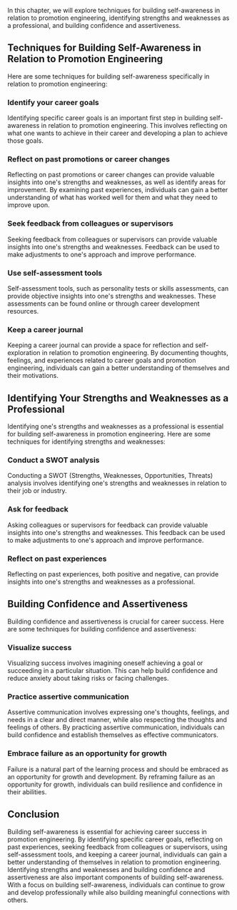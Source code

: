 
In this chapter, we will explore techniques for building self-awareness in relation to promotion engineering, identifying strengths and weaknesses as a professional, and building confidence and assertiveness.

Techniques for Building Self-Awareness in Relation to Promotion Engineering
---------------------------------------------------------------------------

Here are some techniques for building self-awareness specifically in relation to promotion engineering:

### Identify your career goals

Identifying specific career goals is an important first step in building self-awareness in relation to promotion engineering. This involves reflecting on what one wants to achieve in their career and developing a plan to achieve those goals.

### Reflect on past promotions or career changes

Reflecting on past promotions or career changes can provide valuable insights into one's strengths and weaknesses, as well as identify areas for improvement. By examining past experiences, individuals can gain a better understanding of what has worked well for them and what they need to improve upon.

### Seek feedback from colleagues or supervisors

Seeking feedback from colleagues or supervisors can provide valuable insights into one's strengths and weaknesses. Feedback can be used to make adjustments to one's approach and improve performance.

### Use self-assessment tools

Self-assessment tools, such as personality tests or skills assessments, can provide objective insights into one's strengths and weaknesses. These assessments can be found online or through career development resources.

### Keep a career journal

Keeping a career journal can provide a space for reflection and self-exploration in relation to promotion engineering. By documenting thoughts, feelings, and experiences related to career goals and promotion engineering, individuals can gain a better understanding of themselves and their motivations.

Identifying Your Strengths and Weaknesses as a Professional
-----------------------------------------------------------

Identifying one's strengths and weaknesses as a professional is essential for building self-awareness in promotion engineering. Here are some techniques for identifying strengths and weaknesses:

### Conduct a SWOT analysis

Conducting a SWOT (Strengths, Weaknesses, Opportunities, Threats) analysis involves identifying one's strengths and weaknesses in relation to their job or industry.

### Ask for feedback

Asking colleagues or supervisors for feedback can provide valuable insights into one's strengths and weaknesses. This feedback can be used to make adjustments to one's approach and improve performance.

### Reflect on past experiences

Reflecting on past experiences, both positive and negative, can provide insights into one's strengths and weaknesses as a professional.

Building Confidence and Assertiveness
-------------------------------------

Building confidence and assertiveness is crucial for career success. Here are some techniques for building confidence and assertiveness:

### Visualize success

Visualizing success involves imagining oneself achieving a goal or succeeding in a particular situation. This can help build confidence and reduce anxiety about taking risks or facing challenges.

### Practice assertive communication

Assertive communication involves expressing one's thoughts, feelings, and needs in a clear and direct manner, while also respecting the thoughts and feelings of others. By practicing assertive communication, individuals can build confidence and establish themselves as effective communicators.

### Embrace failure as an opportunity for growth

Failure is a natural part of the learning process and should be embraced as an opportunity for growth and development. By reframing failure as an opportunity for growth, individuals can build resilience and confidence in their abilities.

Conclusion
----------

Building self-awareness is essential for achieving career success in promotion engineering. By identifying specific career goals, reflecting on past experiences, seeking feedback from colleagues or supervisors, using self-assessment tools, and keeping a career journal, individuals can gain a better understanding of themselves in relation to promotion engineering. Identifying strengths and weaknesses and building confidence and assertiveness are also important components of building self-awareness. With a focus on building self-awareness, individuals can continue to grow and develop professionally while also building meaningful connections with others.
